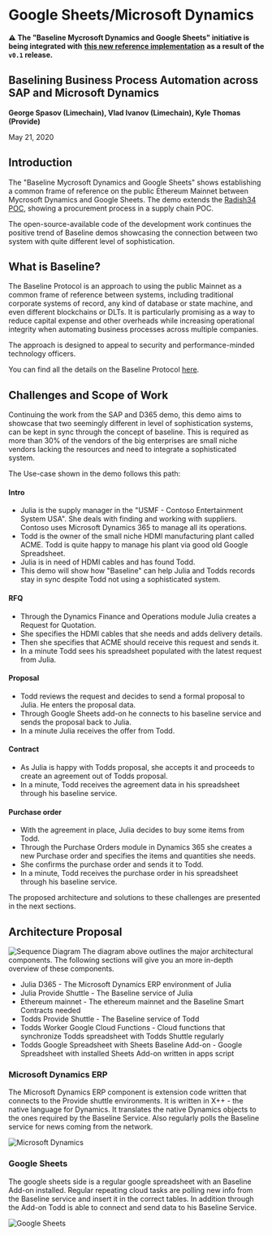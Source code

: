 # Google Sheets/Microsoft Dynamics

**⚠️ The "Baseline Mycrosoft Dynamics and Google Sheets" initiative is being integrated with** [**this new reference implementation**](../) **as a result of the `v0.1` release.**

## Baselining Business Process Automation across SAP and Microsoft Dynamics

**George Spasov \(Limechain\), Vlad Ivanov \(Limechain\), Kyle Thomas \(Provide\)**

May 21, 2020

## Introduction

The "Baseline Mycrosoft Dynamics and Google Sheets" shows establishing a common frame of reference on the public Ethereum Mainnet between Mycrosoft Dynamics and Google Sheets. The demo extends the [Radish34 POC](https://docs.baseline-protocol.org/radish34/radish34-explained), showing a procurement process in a supply chain POC.

The open-source-available code of the development work continues the positive trend of Baseline demos showcasing the connection between two system with quite different level of sophistication.

## What is Baseline?

The Baseline Protocol is an approach to using the public Mainnet as a common frame of reference between systems, including traditional corporate systems of record, any kind of database or state machine, and even different blockchains or DLTs. It is particularly promising as a way to reduce capital expense and other overheads while increasing operational integrity when automating business processes across multiple companies.

The approach is designed to appeal to security and performance-minded technology officers.

You can find all the details on the Baseline Protocol [here](https://docs.baseline-protocol.org/baseline-protocol/protocol).

## Challenges and Scope of Work

Continuing the work from the SAP and D365 demo, this demo aims to showcase that two seemingly different in level of sophistication systems, can be kept in sync through the concept of baseline. This is required as more than 30% of the vendors of the big enterprises are small niche vendors lacking the resources and need to integrate a sophisticated system.

The Use-case shown in the demo follows this path:

#### Intro

* Julia is the supply manager in the "USMF - Contoso Entertainment System USA". She deals with finding and working with suppliers. Contoso uses Microsoft Dynamics 365 to manage all its operations.
* Todd is the owner of the small niche HDMI manufacturing plant called ACME. Todd is quite happy to manage his plant via good old Google Spreadsheet.
* Julia is in need of HDMI cables and has found Todd.
* This demo will show how "Baseline" can help Julia and Todds records stay in sync despite Todd not using a sophisticated system.

#### RFQ

* Through the Dynamics Finance and Operations module Julia creates a Request for Quotation.
* She specifies the HDMI cables that she needs and adds delivery details.
* Then she specifies that ACME should receive this request and sends it.
* In a minute Todd sees his spreadsheet populated with the latest request from Julia.

#### Proposal

* Todd reviews the request and decides to send a formal proposal to Julia. He enters the proposal data.
* Through Google Sheets add-on he connects to his baseline service and sends the proposal back to Julia.
* In a minute Julia receives the offer from Todd.

#### Contract

* As Julia is happy with Todds proposal, she accepts it and proceeds to create an agreement out of Todds proposal.
* In a minute, Todd receives the agreement data in his spreadsheet through his baseline service.

#### Purchase order

* With the agreement in place, Julia decides to buy some items from Todd.
* Through the Purchase Orders module in Dynamics 365 she creates a new Purchase order and specifies the items and quantities she needs.
* She confirms the purchase order and sends it to Todd.
* In a minute, Todd receives the purchase order in his spreadsheet through his baseline service.

The proposed architecture and solutions to these challenges are presented in the next sections.

## Architecture Proposal

![Sequence Diagram](images/sequence-diagram.png) The diagram above outlines the major architectural components. The following sections will give you an more in-depth overview of these components.

* Julia D365 - The Microsoft Dynamics ERP environment of Julia
* Julia Provide Shuttle - The Baseline service of Julia
* Ethereum mainnet - The ethereum mainnet and the Baseline Smart Contracts needed
* Todds Provide Shuttle - The Baseline service of Todd
* Todds Worker Google Cloud Functions - Cloud functions that synchronize Todds spreadsheet with Todds Shuttle regularly
* Todds Google Spreadsheet with Sheets Baseline Add-on - Google Spreadsheet with installed Sheets Add-on written in apps script

### Microsoft Dynamics ERP

The Microsoft Dynamics ERP component is extension code written that connects to the Provide shuttle environments. It is written in X++ - the native language for Dynamics. It translates the native Dynamics objects to the ones required by the Baseline Service. Also regularly polls the Baseline service for news coming from the network.

![Microsoft Dynamics](images/dynamics.png)

### Google Sheets

The google sheets side is a regular google spreadsheet with an Baseline Add-on installed. Regular repeating cloud tasks are polling new info from the Baseline service and insert it in the correct tables. In addition through the Add-on Todd is able to connect and send data to his Baseline Service.

![Google Sheets](images/sheets.png)

